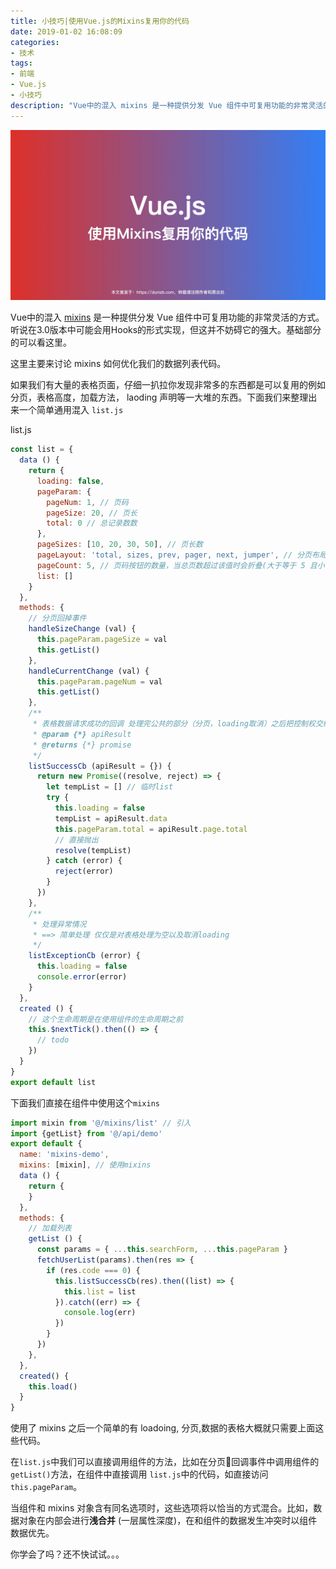 ```yaml
---
title: 小技巧|使用Vue.js的Mixins复用你的代码
date: 2019-01-02 16:08:09
categories:
- 技术
tags:
- 前端
- Vue.js
- 小技巧
description: "Vue中的混入 mixins 是一种提供分发 Vue 组件中可复用功能的非常灵活的方式。听说在3.0版本中可能会用Hooks的形式实现，但这并不妨碍它的强大。"
---
```

![](https://raw.githubusercontent.com/dunizb/cloudimg/master/blog/article/201901/Vue-js-Mixins/banner.jpg)

Vue中的混入 [mixins](https://cn.vuejs.org/v2/guide/mixins.html) 是一种提供分发 Vue 组件中可复用功能的非常灵活的方式。听说在3.0版本中可能会用Hooks的形式实现，但这并不妨碍它的强大。基础部分的可以看这里。
<!-- more -->

这里主要来讨论 mixins 如何优化我们的数据列表代码。

如果我们有大量的表格页面，仔细一扒拉你发现非常多的东西都是可以复用的例如分页，表格高度，加载方法， laoding 声明等一大堆的东西。下面我们来整理出来一个简单通用混入 `list.js`

list.js
```js
const list = {
  data () {
    return {
      loading: false,
      pageParam: {
        pageNum: 1, // 页码
        pageSize: 20, // 页长
        total: 0 // 总记录数数
      },
      pageSizes: [10, 20, 30, 50], // 页长数
      pageLayout: 'total, sizes, prev, pager, next, jumper', // 分页布局
      pageCount: 5, // 页码按钮的数量，当总页数超过该值时会折叠(大于等于 5 且小于等于 21 的奇数)
      list: []
    }
  },
  methods: {
    // 分页回掉事件
    handleSizeChange (val) {
      this.pageParam.pageSize = val
      this.getList()
    },
    handleCurrentChange (val) {
      this.pageParam.pageNum = val
      this.getList()
    },
    /**
     * 表格数据请求成功的回调 处理完公共的部分（分页，loading取消）之后把控制权交给页面
     * @param {*} apiResult
     * @returns {*} promise
     */
    listSuccessCb (apiResult = {}) {
      return new Promise((resolve, reject) => {
        let tempList = [] // 临时list
        try {
          this.loading = false
          tempList = apiResult.data
          this.pageParam.total = apiResult.page.total
          // 直接抛出
          resolve(tempList)
        } catch (error) {
          reject(error)
        }
      })
    },
    /**
     * 处理异常情况
     * ==> 简单处理 仅仅是对表格处理为空以及取消loading
     */
    listExceptionCb (error) {
      this.loading = false
      console.error(error)
    }
  },
  created () {
    // 这个生命周期是在使用组件的生命周期之前
    this.$nextTick().then(() => {
      // todo
    })
  }
}
export default list
```

下面我们直接在组件中使用这个`mixins`
```js
import mixin from '@/mixins/list' // 引入
import {getList} from '@/api/demo'
export default {
  name: 'mixins-demo',
  mixins: [mixin], // 使用mixins
  data () {
    return {
    }
  },
  methods: {
    // 加载列表
    getList () {
      const params = { ...this.searchForm, ...this.pageParam }
      fetchUserList(params).then(res => {
        if (res.code === 0) {
          this.listSuccessCb(res).then((list) => {
            this.list = list
          }).catch((err) => {
            console.log(err)
          })
        }
      })
    },
  },
  created() {
    this.load()
  }
}
```
使用了 mixins 之后一个简单的有 loadoing, 分页,数据的表格大概就只需要上面这些代码。

在`list.js`中我们可以直接调用组件的方法，比如在分页回调事件中调用组件的 `getList()`方法，在组件中直接调用 `list.js`中的代码，如直接访问 `this.pageParam`。


当组件和 mixins 对象含有同名选项时，这些选项将以恰当的方式混合。比如，数据对象在内部会进行**浅合并** (一层属性深度)，在和组件的数据发生冲突时以组件数据优先。

你学会了吗？还不快试试。。。


